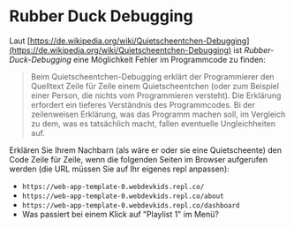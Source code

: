 # Rubber Duck Debugging

Laut [https://de.wikipedia.org/wiki/Quietscheentchen-Debugging](https://de.wikipedia.org/wiki/Quietscheentchen-Debugging) ist *Rubber-Duck-Debugging* eine Möglichkeit Fehler im Programmcode zu finden: 

>  Beim Quietscheentchen-Debugging erklärt der Programmierer den Quelltext Zeile für Zeile einem Quietscheentchen (oder zum Beispiel einer Person, die nichts vom Programmieren versteht). Die Erklärung erfordert ein tieferes Verständnis des Programmcodes. Bi der zeilenweisen Erklärung, was das Programm machen soll, im Vergleich zu dem, was es tatsächlich macht, fallen eventuelle Ungleichheiten auf.  

Erklären Sie Ihrem Nachbarn (als wäre er oder sie eine Quietscheente) den Code Zeile für Zeile, wenn die folgenden Seiten im Browser aufgerufen werden (die URL müssen Sie auf Ihr eigenes repl anpassen):

* `https://web-app-template-0.webdevkids.repl.co/`
* `https://web-app-template-0.webdevkids.repl.co/about`
* `https://web-app-template-0.webdevkids.repl.co/dashboard`
* Was passiert bei einem Klick auf "Playlist 1" im Menü?
